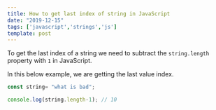 ```yaml
---
title: How to get last index of string in JavaScript
date: "2019-12-15"
tags: ['javascript','strings','js']
template: post
---
```


To get the last index of a string we need to subtract the `string.length` property with `1` in JavaScript.

In this below example, we are getting the last value index.

```js
const string= "what is bad";

console.log(string.length-1); // 10
```
